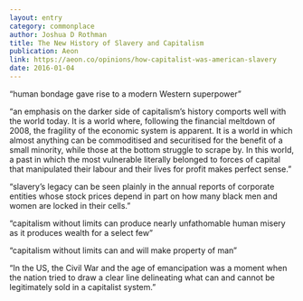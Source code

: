 ```yaml
---
layout: entry
category: commonplace
author: Joshua D Rothman
title: The New History of Slavery and Capitalism
publication: Aeon
link: https://aeon.co/opinions/how-capitalist-was-american-slavery
date: 2016-01-04
---
```


“human bondage gave rise to a modern Western superpower”

“an emphasis on the darker side of capitalism’s history comports well with the world today. It is a world where, following the financial meltdown of 2008, the fragility of the economic system is apparent. It is a world in which almost anything can be commoditised and securitised for the benefit of a small minority, while those at the bottom struggle to scrape by. In this world, a past in which the most vulnerable literally belonged to forces of capital that manipulated their labour and their lives for profit makes perfect sense.”

“slavery’s legacy can be seen plainly in the annual reports of corporate entities whose stock prices depend in part on how many black men and women are locked in their cells.”

“capitalism without limits can produce nearly unfathomable human misery as it produces wealth for a select few”

“capitalism without limits can and will make property of man”

“In the US, the Civil War and the age of emancipation was a moment when the nation tried to draw a clear line delineating what can and cannot be legitimately sold in a capitalist system.”
